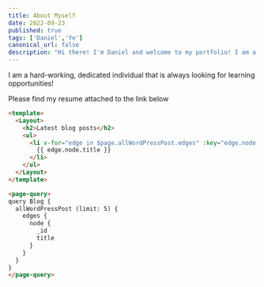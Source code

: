 ```yaml
---
title: About Myself
date: 2022-09-23
published: true
tags: ['Daniel','Ye']
canonical_url: false
description: "Hi there! I'm Daniel and welcome to my portfolio! I am a current Software Engineering student at the University of Waterloo and am looking for co-op opportunities."
---
```

I am a hard-working, dedicated individual that is always looking for learning opportunities! 

Please find my resume attached to the link below

```html
<template>
  <Layout>
    <h2>Latest blog posts</h2>
    <ul>
      <li v-for="edge in $page.allWordPressPost.edges" :key="edge.node.id">
        {{ edge.node.title }}
      </li>
    </ul>
  </Layout>
</template>

<page-query>
query Blog {
  allWordPressPost (limit: 5) {
    edges {
      node {
        _id
        title
      }
    }
  }
}
</page-query>